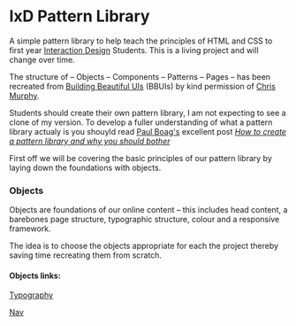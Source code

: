 IxD Pattern Library
===================

A simple pattern library to help teach the principles of HTML and CSS to first year [Interaction Design](https://www.ulster.ac.uk/courses/202021/interaction-design-19390) Students. This is a living project and will change over time.

The structure of – Objects – Components – Patterns – Pages – has been recreated from [Building Beautiful UIs](https://bbuis.org/index.html) (BBUIs) by kind permission of [Chris Murphy](https://mrmurphy.com). 

Students should create their own pattern library, I am not expecting to see a clone of my version. To develop a fuller understanding of what a pattern library actualy is you shouyld read [Paul Boag's](https://boagworld.com/boagworks) excellent post *[How to create a pattern library and why you should bother](https://boagworld.com/design/pattern-library)*



First off we will be covering the basic principles of our pattern library by laying down the foundations with objects. 



### Objects
Objects are foundations of our online content – this includes head content, a barebones page structure, typographic structure, colour and a responsive framework.

The idea is to choose the objects appropriate for each the project thereby saving time recreating them from scratch.

#### Objects links:   
[Typography](http://eleventhirty.github.io/pattern_library/objects/typography.html)

[Nav](http://eleventhirty.github.io/pattern_library/components/nav-links.html)